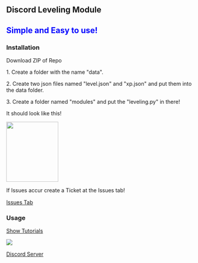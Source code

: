 <h2>Discord Leveling Module</h2>

<h2 style="color: blue;">Simple and Easy to use!</h2>

<h3>Installation</h3>
<p> Download ZIP of Repo </p>
<p>1. Create a folder with the name "data".</p>
<p>2. Create two json files named "level.json" and "xp.json" and put them into the data folder.</p>
<p>3. Create a folder named "modules" and put the "leveling.py" in there!</p>

<p>It should look like this!</p>

<img src='https://www.linkpicture.com/q/leveling.py-babycodez5k-Bot-Visual-Studio-Code-18.02.2022-14_19_51.png' type='image' width="138" height="160">

<p>If Issues accur create a Ticket at the Issues tab!</p>
<p style="margin-top: 15px;"><a href="https://github.com/LopeKinz/discord-leveling-module/issues" title="">Issues Tab</a></p>

<h3>Usage</h3>

<p style="margin-top: 15px;"><a href="https://github.com/LopeKinz/discord-leveling-module/tree/main/tutorials" title="">Show Tutorials</a></p>


<img  src="https://mk0droplrg5q83m5xg0r.kinstacdn.com/wp-content/uploads/2020/08/Discord-level-up-1200x400.png"/>



<p style="margin-top: 15px;"><a href="https://discord.gg/fZXnVr68fd" title="">Discord Server</a></p>


